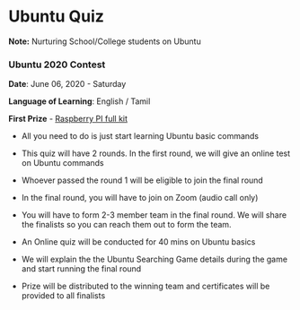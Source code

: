 # Ubuntu Quiz

**Note:** Nurturing School/College students on Ubuntu 



### Ubuntu 2020 Contest

**Date**: June 06, 2020 - Saturday

**Language of Learning**: English / Tamil

**First Prize** - [Raspberry PI full kit](https://www.amazon.in/India-Raspberry-Charger-Heatsink-Accessories/dp/B084V49XMP/ref=sr_1_2?crid=22FXARJAK2XC8&dchild=1&keywords=raspberry+pi+full+kit&qid=1589330815&s=computers&sprefix=raspberry+pi+ful%2Ccomputers%2C222&sr=1-2)

- All you need to do is just start learning Ubuntu basic commands

- This quiz will have 2 rounds. In the first round, we will give an online test on Ubuntu commands

- Whoever passed the round 1 will be eligible to join the final round

- In the final round, you will have to join on Zoom (audio call only)

- You will have to form 2-3 member team in the final round. We will share the finalists so you can reach them out to form the team.

- An Online quiz will be conducted for 40 mins on Ubuntu basics

- We will explain the the Ubuntu Searching Game details during the game and start running the final round

- Prize will be distributed to the winning team and certificates will be provided to all finalists
